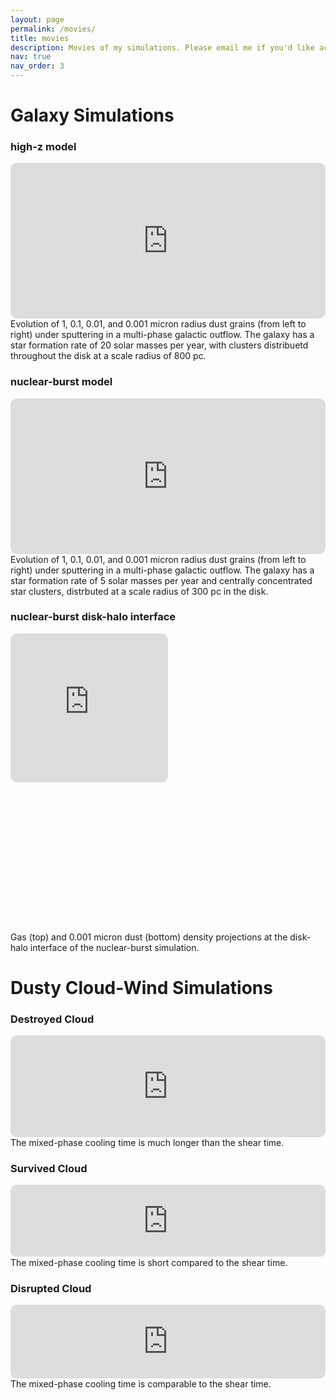 ```yaml
---
layout: page
permalink: /movies/
title: movies
description: Movies of my simulations. Please email me if you'd like access to the full-quality versions!
nav: true
nav_order: 3
---
```


# Galaxy Simulations

### high-z model
<div style="padding:49.38% 0 0 0;position:relative;"><iframe src="https://player.vimeo.com/video/1037395367?badge=0&amp;autopause=0&amp;player_id=0&amp;app_id=58479" frameborder="0" allow="autoplay; fullscreen; picture-in-picture; clipboard-write" style="position: absolute; top: 0; left: 0; width: 100%; height: 100%; border-radius: 10px; overflow: hidden;" title="high_z"></iframe></div><script src="https://player.vimeo.com/api/player.js"></script>
<div class="caption">
    Evolution of 1, 0.1, 0.01, and 0.001 micron radius dust grains (from left to right) under sputtering in a multi-phase galactic outflow. The galaxy has a star formation rate of 20 solar masses per year, with clusters distribuetd throughout the disk at a scale radius of 800 pc.
</div>

### nuclear-burst model
<div style="padding:49.38% 0 0 0;position:relative;"><iframe src="https://player.vimeo.com/video/1037618258?badge=0&amp;autopause=0&amp;player_id=0&amp;app_id=58479" frameborder="0" allow="autoplay; fullscreen; picture-in-picture; clipboard-write" style="position: absolute; top: 0; left: 0; width: 100%; height: 100%; border-radius: 10px; overflow: hidden;" title="m82"></iframe></div><script src="https://player.vimeo.com/api/player.js"></script>
<div class="caption">
    Evolution of 1, 0.1, 0.01, and 0.001 micron radius dust grains (from left to right) under sputtering in a multi-phase galactic outflow. The galaxy has a star formation rate of 5 solar masses per year and centrally concentrated star clusters, distrbuted at a scale radius of 300 pc in the disk.
</div>

### nuclear-burst disk-halo interface
<div style="padding:94.64% 0 0 0;position:relative;"><iframe src="https://player.vimeo.com/video/1084727261?badge=0&amp;autopause=0&amp;player_id=0&amp;app_id=58479" frameborder="0" allow="autoplay; fullscreen; picture-in-picture; clipboard-write; encrypted-media" style="position: absolute; top: 0; left: 0; width: 50%; height: 50%; border-radius: 10px; overflow: hidden;" title="nuclear-burst disk-halo interface"></iframe></div><script src="https://player.vimeo.com/api/player.js"></script>
<div class="caption">
    Gas (top) and 0.001 micron dust (bottom) density projections at the disk-halo interface of the nuclear-burst simulation.
</div>

# Dusty Cloud-Wind Simulations

### Destroyed Cloud
<div style="padding:32.32% 0 0 0;position:relative;"><iframe src="https://player.vimeo.com/video/1018752642?badge=0&amp;autopause=0&amp;player_id=0&amp;app_id=58479" frameborder="0" allow="autoplay; fullscreen; picture-in-picture; clipboard-write" style="position: absolute; top: 0; left: 0; width: 100%; height: 100%; border-radius: 10px; overflow: hidden;" title="destroyed_cloud"></iframe></div><script src="https://player.vimeo.com/api/player.js"></script>
<div class="caption">
    The mixed-phase cooling time is much longer than the shear time.
</div>

### Survived Cloud
<div style="padding:22.89% 0 0 0;position:relative;"><iframe src="https://player.vimeo.com/video/927225139?badge=0&amp;autopause=0&amp;player_id=0&amp;app_id=58479" frameborder="0" allow="autoplay; fullscreen; picture-in-picture; clipboard-write" style="position: absolute; top: 0; left: 0; width: 100%; height: 100%; border-radius: 10px; overflow: hidden;" title="survived_cloud"></iframe></div><script src="https://player.vimeo.com/api/player.js"></script>
<div class="caption">
    The mixed-phase cooling time is short compared to the shear time.
</div>

### Disrupted Cloud
<div style="padding:23.32% 0 0 0;position:relative;"><iframe src="https://player.vimeo.com/video/1018747362?badge=0&amp;autopause=0&amp;player_id=0&amp;app_id=58479" frameborder="0" allow="autoplay; fullscreen; picture-in-picture; clipboard-write" style="position: absolute; top: 0; left: 0; width: 100%; height: 100%; border-radius: 10px; overflow: hidden;" title="disrupted_cloud"></iframe></div><script src="https://player.vimeo.com/api/player.js"></script>
<div class="caption">
    The mixed-phase cooling time is comparable to the shear time.
</div>